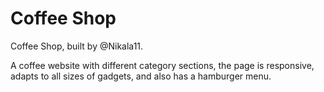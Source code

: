 # Coffee Shop

<p>Coffee Shop, built by @Nikala11.</p>
<p>A coffee website with different category sections, the page is responsive, adapts to all sizes of gadgets, and also has a hamburger menu.</p>
